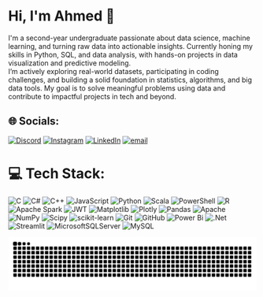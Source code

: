 # Hi, I'm Ahmed 👋
I'm a second-year undergraduate passionate about data science, machine learning, and turning raw data into actionable insights. Currently honing my skills in Python, SQL, and data analysis, with hands-on projects in data visualization and predictive modeling.<br>I’m actively exploring real-world datasets, participating in coding challenges, and building a solid foundation in statistics, algorithms, and big data tools. My goal is to solve meaningful problems using data and contribute to impactful projects in tech and beyond.


## 🌐 Socials:
[![Discord](https://img.shields.io/badge/Discord-%237289DA.svg?logo=discord&logoColor=white)](https://discord.gg/https://discord.gg/pCybRRQ8) [![Instagram](https://img.shields.io/badge/Instagram-%23E4405F.svg?logo=Instagram&logoColor=white)]([https://instagram.com/https://bit.ly/43gkewt](https://www.instagram.com/ahmedyasseressam?igsh=MTgzOW1nd2g3djV1aQ%3D%3D&utm_source=qr)) [![LinkedIn](https://img.shields.io/badge/LinkedIn-%230077B5.svg?logo=linkedin&logoColor=white)](https://linkedin.com/in/http://www.linkedin.com/in/ahmed-emad-b82438305) [![email](https://img.shields.io/badge/Email-D14836?logo=gmail&logoColor=white)](mailto:ahmedyasser200580@gmail.com) 

# 💻 Tech Stack:
![C](https://img.shields.io/badge/c-%2300599C.svg?style=for-the-badge&logo=c&logoColor=white)  ![C#](https://img.shields.io/badge/c%23-%23239120.svg?style=for-the-badge&logo=csharp&logoColor=white)  ![C++](https://img.shields.io/badge/c++-%2300599C.svg?style=for-the-badge&logo=c%2B%2B&logoColor=white)  ![JavaScript](https://img.shields.io/badge/javascript-%23323330.svg?style=for-the-badge&logo=javascript&logoColor=%23F7DF1E)  ![Python](https://img.shields.io/badge/python-3670A0?style=for-the-badge&logo=python&logoColor=ffdd54)  ![Scala](https://img.shields.io/badge/scala-%23DC322F.svg?style=for-the-badge&logo=scala&logoColor=white)  ![PowerShell](https://img.shields.io/badge/PowerShell-%235391FE.svg?style=for-the-badge&logo=powershell&logoColor=white)  ![R](https://img.shields.io/badge/r-%23276DC3.svg?style=for-the-badge&logo=r&logoColor=white)  ![Apache Spark](https://img.shields.io/badge/Apache%20Spark-FDEE21?style=for-the-badge&logo=apachespark&logoColor=black)  ![JWT](https://img.shields.io/badge/JWT-black?style=for-the-badge&logo=JSON%20web%20tokens)  ![Matplotlib](https://img.shields.io/badge/Matplotlib-%23ffffff.svg?style=for-the-badge&logo=Matplotlib&logoColor=black)  ![Plotly](https://img.shields.io/badge/Plotly-%233F4F75.svg?style=for-the-badge&logo=plotly&logoColor=white)  ![Pandas](https://img.shields.io/badge/pandas-%23150458.svg?style=for-the-badge&logo=pandas&logoColor=white)  ![Apache](https://img.shields.io/badge/apache-%23D42029.svg?style=for-the-badge&logo=apache&logoColor=white)  ![NumPy](https://img.shields.io/badge/numpy-%23013243.svg?style=for-the-badge&logo=numpy&logoColor=white)  ![Scipy](https://img.shields.io/badge/SciPy-%230C55A5.svg?style=for-the-badge&logo=scipy&logoColor=%white)  ![scikit-learn](https://img.shields.io/badge/scikit--learn-%23F7931E.svg?style=for-the-badge&logo=scikit-learn&logoColor=white)  ![Git](https://img.shields.io/badge/git-%23F05033.svg?style=for-the-badge&logo=git&logoColor=white)  ![GitHub](https://img.shields.io/badge/github-%23121011.svg?style=for-the-badge&logo=github&logoColor=white)  ![Power Bi](https://img.shields.io/badge/power_bi-F2C811?style=for-the-badge&logo=powerbi&logoColor=black)  ![.Net](https://img.shields.io/badge/.NET-5C2D91?style=for-the-badge&logo=.net&logoColor=white)  ![Streamlit](https://img.shields.io/badge/Streamlit-%23FE4B4B.svg?style=for-the-badge&logo=streamlit&logoColor=white)  ![MicrosoftSQLServer](https://img.shields.io/badge/Microsoft%20SQL%20Server-CC2927?style=for-the-badge&logo=microsoft%20sql%20server&logoColor=white)  ![MySQL](https://img.shields.io/badge/mysql-4479A1.svg?style=for-the-badge&logo=mysql&logoColor=white)

<picture>
  <source media="(prefers-color-scheme: dark)" srcset="https://raw.githubusercontent.com/AhmedYasserEssam/Ahmed-Emad/output/github-snake-dark.svg" />
  <source media="(prefers-color-scheme: light)" srcset="https://raw.githubusercontent.com/AhmedYasserEssam/Ahmed-Emad/output/github-snake.svg" />
  <img alt="github-snake" src="https://raw.githubusercontent.com/AhmedYasserEssam/Ahmed-Emad/output/github-snake.svg" />
</picture>
